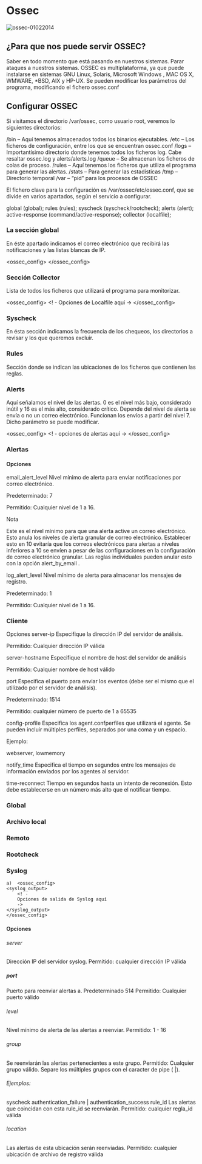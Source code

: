 # Ossec

![ossec-01022014](https://user-images.githubusercontent.com/42847572/49968925-d4291800-feec-11e8-964c-8fca1f2a074f.jpg)

## ¿Para que nos puede servir OSSEC?
Saber en todo momento que está pasando en nuestros sistemas.
Parar ataques a nuestros sistemas.
OSSEC es multiplataforma, ya que puede instalarse en sistemas GNU Linux, 
Solaris, Microsoft Windows , MAC OS X, WMWARE, *BSD, AIX y HP-UX. 
Se pueden modificar los parámetros del programa, modificando el fichero ossec.conf

## Configurar OSSEC
Si visitamos el directorio /var/ossec, como usuario root, veremos lo siguientes directorios:

/bin – Aquí tenemos almacenados todos los binarios ejecutables.
/etc – Los ficheros de configuración, entre los que se encuentran  ossec.conf
/logs – Importantísimo directorio donde tenemos todos los ficheros log. Cabe resaltar ossec.log y alerts/alerts.log
/queue –  Se almacenan los ficheros de colas de proceso.
/rules – Aquí tenemos los ficheros  que utiliza el programa para generar las alertas.
/stats – Para generar las estadísticas
/tmp – Directorio temporal
/var – “pid” para los procesos de OSSEC

El fichero clave para la configuración es /var/ossec/etc/ossec.conf, que se divide en varios apartados, 
según el servicio a configurar.

global (global);
rules (rules);
syscheck (syscheck/rootcheck);
alerts (alert);
active-response (command/active-response);
collector (localfile);
### La sección global
En éste apartado indicamos el correo electrónico que recibirá las notificaciones y las listas blancas de IP.

<ossec_config>
    <global>
        <!--
        Global options here
        -->
    </global>
</ossec_config>

### Sección Collector
Lista de todos los ficheros que utilizará el programa para monitorizar.

<ossec_config> 
    <localfile> 
        <! - 
        Opciones de Localfile aquí 
        -> 
    </localfile> 
</ossec_config>

### Syscheck
En ésta sección indicamos la frecuencia de los chequeos, los directorios a revisar y los que queremos excluir.

<syscheck>
</syscheck>

### Rules
Sección donde se indican las ubicaciones de los ficheros que contienen las reglas.

<ruleset>
</ruleset>

### Alerts
Aquí señalamos el nivel de las alertas. 0 es el nivel más bajo, considerado inútil y 16 es el más alto, considerado crítico. Depende del nivel de alerta se envía o no un correo electrónico. Funcionan los envíos a partir del nivel 7. Dicho parámetro se puede modificar.

<ossec_config> 
    <alerts> 
        <! - 
        opciones de alertas aquí 
        -> 
    </alerts> 
</ossec_config>

### Alertas 

#### Opciones 

email_alert_level
Nivel mínimo de alerta para enviar notificaciones por correo electrónico.

Predeterminado: 7

Permitido: Cualquier nivel de 1 a 16.

Nota

Este es el nivel mínimo para que una alerta active un correo electrónico. Esto anula los niveles de alerta granular de correo electrónico. Establecer esto en 10 evitaría que los correos electrónicos para alertas a niveles inferiores a 10 se envíen a pesar de las configuraciones en la configuración de correo electrónico granular. Las reglas individuales pueden anular esto con la opción alert_by_email .

log_alert_level
Nivel mínimo de alerta para almacenar los mensajes de registro.

Predeterminado: 1

Permitido: Cualquier nivel de 1 a 16.

### Cliente

Opciones 
server-ip
Especifique la dirección IP del servidor de análisis.

Permitido: Cualquier dirección IP válida

server-hostname
Especifique el nombre de host del servidor de análisis

Permitido: Cualquier nombre de host válido

port
Especifica el puerto para enviar los eventos (debe ser el mismo que el utilizado por el servidor de análisis).

Predeterminado: 1514

Permitido: cualquier número de puerto de 1 a 65535

config-profile
Especifica los agent.confperfiles que utilizará el agente. Se pueden incluir múltiples perfiles, separados por una coma y un espacio.

Ejemplo:

<client> 
  <config-profile> webserver, lowmemory </config-profile> 
</client>

notify_time
Especifica el tiempo en segundos entre los mensajes de información enviados por los agentes al servidor.

time-reconnect
Tiempo en segundos hasta un intento de reconexión. Esto debe establecerse en un número más alto que el notificar tiempo.


### Global
### Archivo local
### Remoto
### Rootcheck
### Syslog

    a)  <ossec_config> 
    <syslog_output> 
        <! - 
        Opciones de salida de Syslog aquí 
        -> 
    </syslog_output> 
    </ossec_config>

#### Opciones
###### server
Dirección IP del servidor syslog.
Permitido: cualquier dirección IP válida
##### port
Puerto para reenviar alertas a.
Predeterminado 514
Permitido: Cualquier puerto válido
###### level
Nivel mínimo de alerta de las alertas a reenviar.
Permitido: 1 - 16
###### group
Se reenviarán las alertas pertenecientes a este grupo.
Permitido: Cualquier grupo válido. Separe los múltiples grupos con el caracter de pipe ( |).
###### Ejemplos:
<group> syscheck </group> 
<group> authentication_failure | authentication_success </group>
rule_id
Las alertas que coincidan con esta rule_id se reenviarán.
Permitido: cualquier regla_id válida
###### location
Las alertas de esta ubicación serán reenviadas.
Permitido: cualquier ubicación de archivo de registro válida

